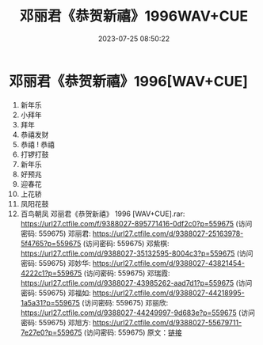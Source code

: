﻿---
title: 邓丽君《恭贺新禧》1996WAV+CUE
date: 2023-07-25 08:50:22
categories: WAV车载音乐、镜像
tags: 华语中文
---
# 邓丽君《恭贺新禧》1996[WAV+CUE]

01. 新年乐
02. 小拜年
03. 拜年
04. 恭禧发财
05. 恭禧 ! 恭禧
06. 打锣打鼓
07. 新年乐
08. 好预兆
09. 迎春花
10. 上花轿
11. 凤阳花鼓
12. 百鸟朝凤
邓丽君《恭贺新禧》 1996 [WAV+CUE].rar: https://url27.ctfile.com/f/9388027-895771416-0df2c0?p=559675
(访问密码: 559675)
邓丽君: https://url27.ctfile.com/d/9388027-25163978-5f4765?p=559675
(访问密码: 559675)
邓紫棋: https://url27.ctfile.com/d/9388027-35132595-8004c3?p=559675
(访问密码: 559675)
邓妙华: https://url27.ctfile.com/d/9388027-43821454-4222c1?p=559675
(访问密码: 559675)
邓瑞霞: https://url27.ctfile.com/d/9388027-43985262-aad7d1?p=559675
(访问密码: 559675)
邓福如: https://url27.ctfile.com/d/9388027-44218995-1a5a31?p=559675
(访问密码: 559675)
邓丽欣: https://url27.ctfile.com/d/9388027-44249997-9d683e?p=559675
(访问密码: 559675)
邓旭方: https://url27.ctfile.com/d/9388027-55679711-7e27e0?p=559675
(访问密码: 559675)
原文：[链接](https://blog.sina.com.cn/s/blog_1647c7e76010312u0.html)